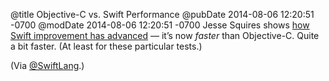 @title Objective-C vs. Swift Performance
@pubDate 2014-08-06 12:20:51 -0700
@modDate 2014-08-06 12:20:51 -0700
Jesse Squires shows <a href="http://www.jessesquires.com/apples-to-apples-part-two/">how Swift improvement has advanced</a> — it’s now *faster* than Objective-C. Quite a bit faster. (At least for these particular tests.)

(Via <a href="https://twitter.com/SwiftLang">@SwiftLang</a>.)
